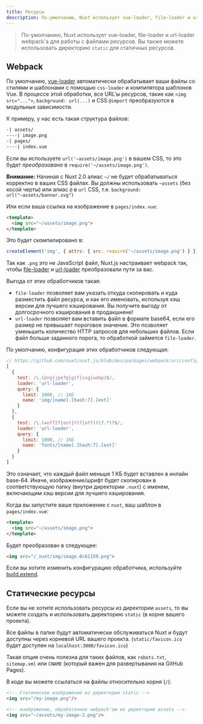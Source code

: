 ```yaml
---
title: Ресурсы
description: По-умолчанию, Nuxt использует vue-loader, file-loader и url-loader webpack'а для надежной работы с файлами ресурсов. Вы также можете использовать директорию Static для статичных ресурсов.
---
```


> По-умолчанию, Nuxt использует vue-loader, file-loader и url-loader webpack'а для работы с файлами ресурсов. Вы также можете использовать директорию `static` для статичных ресурсов.

## Webpack

По умолчанию, [vue-loader](http://vue-loader.vuejs.org/) автоматически обрабатывает ваши файлы со стилями и шаблонами с помощью `css-loader` и компилятора шаблонов Vue.
В процессе этой обработки, все URL'ы ресурсов, такие как `<img src="...">`, `background: url(...)` и CSS `@import` преобразуются в модульные зависимости.

К примеру, у нас есть такая структура файлов:

```bash
-| assets/
----| image.png
-| pages/
----| index.vue
```

Если вы используете `url('~assets/image.png')` в вашем CSS, то это будет *преобразовано* в `require('~/assets/image.png')`.

<div class="Alert Alert--orange">

**Внимание:** Начиная с Nuxt 2.0 алиас `~/` не будет обрабатываться корректно в ваших CSS файлах.
Вы должны использовать `~assets` (без косой черты) или алиас `@` в `url` CSS, т.е. `background: url("~assets/banner.svg")`

</div>


Или если ваша ссылка на изображение в `pages/index.vue`:

```html
<template>
  <img src="~/assets/image.png">
</template>
```

Это будет скомпилировано в:

```js
createElement('img', { attrs: { src: require('~/assets/image.png') } })
```

Так как `.png` это не JavaScript файл, Nuxt.js настраивает webpack так, чтобы [file-loader](https://github.com/webpack/file-loader) и [url-loader](https://github.com/webpack/url-loader) преобразовали пути за вас.

Выгода от этих обработчиков такая:

- `file-loader` позволяет вам указать откуда скопировать и куда разместить файл ресурса, и как его именовать, используя хэш версии для лучшего кэширования. Вы получите выгоду от долгосрочного кэширования в продакшнене!
- `url-loader` позволяет вам вставить файл в формате base64, если его размер не превышает пороговое значение. Это позволяет уменьшить количество HTTP запросов для небольших файлов. Если файл больше заданного порога, то обработкой займется `file-loader`.

По умолчанию, конфигурация этих обработчиков следующая:

```js
// https://github.com/nuxt/nuxt.js/blob/dev/packages/webpack/src/config/base.js#L297-L316
[
  {
    test: /\.(png|jpe?g|gif|svg|webp)$/,
    loader: 'url-loader',
    query: {
      limit: 1000, // 1КБ
      name: 'img/[name].[hash:7].[ext]'
    }
  },
  {
    test: /\.(woff2?|eot|ttf|otf)(\?.*)?$/,
    loader: 'url-loader',
    query: {
      limit: 1000, // 1КБ
      name: 'fonts/[name].[hash:7].[ext]'
    }
  }
]
```

Это означает, что каждый файл меньше 1 КБ будет вставлен в инлайн base-64.
Иначе, изображение/шрифт будет скопирован в соответствующую папку (внутри директории `.nuxt`)
с именем, включающим хэш версии для лучшего кэширования.

Когда вы запустите ваше приложение с `nuxt`, ваш шаблон в `pages/index.vue`:

```html
<template>
  <img src="~/assets/image.png">
</template>
```

Будет преобразован в следующее:

```html
<img src="/_nuxt/img/image.0c61159.png">
```

Если вы хотите изменить конфигурацию обработчика, используйте [build.extend](/api/configuration-build#extend).


## Статические ресурсы

Если вы не хотите использовать ресурсы из директории `assets`, то вы можете создать и использовать директорию `static` (в корне вашего проекта).

Все файлы в папке будут автоматически обслуживаться Nuxt и будут доступны через корневой URL вашего проекта. (`static/favicon.ico` будет доступен на `localhost:3000/favicon.ico`)

Такая опция очень полезна для таких файлов, как `robots.txt`, `sitemap.xml` или `CNAME` (который важен для развертывания на GitHub Pages).

В коде вы можете ссылаться на файлы относительно корня (`/`):

```html
<!-- Статическое изображение из директории static -->
<img src="/my-image.png"/>

<!-- изображение, обработанное webpack'ом из директории assets -->
<img src="~/assets/my-image-2.png"/>
```
